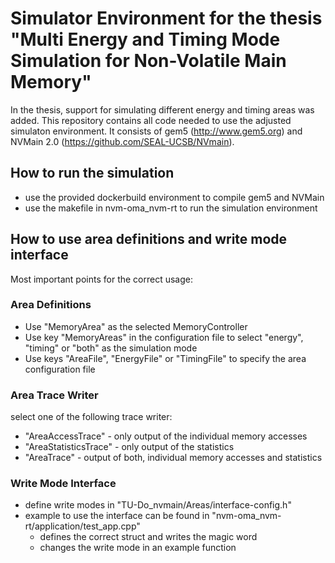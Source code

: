 # Simulator Environment for the thesis "Multi Energy and Timing Mode Simulation for Non-Volatile Main Memory"

In the thesis, support for simulating different energy and timing areas was added. This repository contains all code needed to use the adjusted simulaton environment. It consists of gem5 (http://www.gem5.org) and NVMain 2.0 (https://github.com/SEAL-UCSB/NVmain). 

## How to run the simulation

- use the provided dockerbuild environment to compile gem5 and NVMain
- use the makefile in nvm-oma_nvm-rt to run the simulation environment

## How to use area definitions and write mode interface

Most important points for the correct usage:

### Area Definitions

- Use "MemoryArea" as the selected MemoryController
- Use key "MemoryAreas" in the configuration file to select "energy", "timing" or "both" as the simulation mode
- Use keys "AreaFile", "EnergyFile" or "TimingFile" to specify the area configuration file

### Area Trace Writer

select one of the following trace writer:
- "AreaAccessTrace" - only output of the individual memory accesses
- "AreaStatisticsTrace" - only output of the statistics
- "AreaTrace" - output of both, individual memory accesses and statistics

### Write Mode Interface

- define write modes in "TU-Do_nvmain/Areas/interface-config.h"
- example to use the interface can be found in "nvm-oma_nvm-rt/application/test_app.cpp" 
	- defines the correct struct and writes the magic word
	- changes the write mode in an example function

